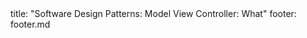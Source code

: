 <frontmatter>
title: "Software Design Patterns: Model View Controller: What"
footer: footer.md
</frontmatter>

<include src="unit-inPage-asFlat.md" boilerplate />